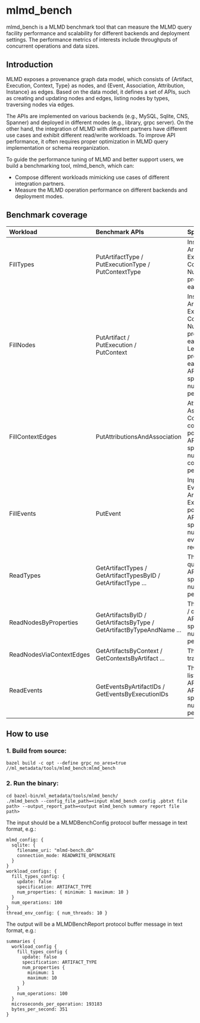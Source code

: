 # mlmd_bench

mlmd_bench is a MLMD benchmark tool that can measure the MLMD query facility performance and scalability for different backends and deployment settings. The performance metrics of interests include throughputs of concurrent operations and data sizes.

## Introduction

MLMD exposes a provenance graph data model, which consists of {Artifact, Execution, Context, Type} as nodes, and {Event, Association, Attribution, Instance} as edges. Based on the data model, it defines a set of APIs, such as creating and updating nodes and edges, listing nodes by types, traversing nodes via edges.  

The APIs are implemented on various backends (e.g., MySQL, Sqlite, CNS, Spanner) and deployed in different modes (e.g., library, grpc server). On the other hand, the integration of MLMD with different partners have different use cases and exhibit different read/write workloads. To improve API performance, it often requires proper optimization in MLMD query implementation or schema reorganization.    

To guide the performance tuning of MLMD and better support users, we build a benchmarking tool, mlmd_bench, which can:
*   Compose different workloads mimicking use cases of different integration partners. 
*   Measure the MLMD operation performance on different backends and deployment modes.

## Benchmark coverage
| Workload      | Benchmark APIs | Specification
| :----------- | :----------- | :----------- |
| FillTypes      | PutArtifactType /<br> PutExecutionType /<br> PutContextType       | Insert / Update <br> Artifact Type / Execution Type / Context Type <br> Number of properties for each type |
| FillNodes   | PutArtifact /<br> PutExecution /<br> PutContext        | Insert / Update<br>Artifact / Execution / Context<br>Number of properties for each node <br> Length for string properties of each node<br>APIs’ specification(e.g. number of nodes per request)|
| FillContextEdges      | PutAttributionsAndAssociation       | Attribution / Association<br>Context / Non-context popularity<br>APIs’ specification(e.g. number of context edges per request)|
| FillEvents      | PutEvent       | Input / Output Event<br>Artifact / Execution popularity<br>APIs’ specification(e.g. number of events per request)|
| ReadTypes      | GetArtifactTypes /<br> GetArtifactTypesByID /<br> GetArtifactType ...| The type listing / querying APIs<br>APIs’ specification(e.g. number of ids per request)|
| ReadNodesByProperties      | GetArtifactsByID /<br> GetArtifactsByType /<br> GetArtifactByTypeAndName ...| The nodes listing / querying APIs<br>APIs’ specification(e.g. number of ids per request)|
| ReadNodesViaContextEdges      | GetArtifactsByContext /<br> GetContextsByArtifact ...       | The nodes traversal APIs|
| ReadEvents      | GetEventsByArtifactIDs /<br> GetEventsByExecutionIDs       | The events listing / querying APIs<br>APIs’ specification(e.g. number of ids per request)|
## How to use

### 1. Build from source:

```shell
bazel build -c opt --define grpc_no_ares=true //ml_metadata/tools/mlmd_bench:mlmd_bench
```

### 2. Run the binary:

```shell
cd bazel-bin/ml_metadata/tools/mlmd_bench/
./mlmd_bench --config_file_path=<input mlmd_bench config .pbtxt file path> --output_report_path=<output mlmd_bench summary report file path>
```

The input should be a MLMDBenchConfig protocol buffer message in text format, e.g.:

```shell
mlmd_config: {
  sqlite: {
    filename_uri: "mlmd-bench.db"
    connection_mode: READWRITE_OPENCREATE
  }
}
workload_configs: {
  fill_types_config: {
    update: false
    specification: ARTIFACT_TYPE
    num_properties: { minimum: 1 maximum: 10 }
  }
  num_operations: 100
}
thread_env_config: { num_threads: 10 }
```

The output will be a MLMDBenchReport protocol buffer message in text format, e.g.:

```shell
summaries {
  workload_config {
    fill_types_config {
      update: false
      specification: ARTIFACT_TYPE
      num_properties {
        minimum: 1
        maximum: 10
      }
    }
    num_operations: 100
  }
  microseconds_per_operation: 193183
  bytes_per_second: 351
}
```